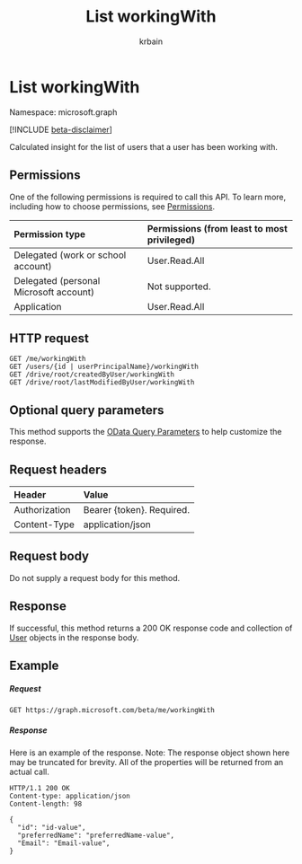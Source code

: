﻿---
title: "List workingWith"
description: "Calculated insight for the list of users that a user has been working with."
author: "krbain"
localization_priority: Normal
ms.prod: "users"
doc_type: apiPageType
---

# List workingWith

Namespace: microsoft.graph

[!INCLUDE [beta-disclaimer](../../includes/beta-disclaimer.md)]

Calculated insight for the list of users that a user has been working with.

## Permissions

One of the following permissions is required to call this API. To learn more, including how to choose permissions, see [Permissions](/graph/permissions-reference).

| Permission type                        | Permissions (from least to most privileged) |
| :------------------------------------- | :------------------------------------------ |
| Delegated (work or school account)     | User.Read.All                               |
| Delegated (personal Microsoft account) | Not supported.                              |
| Application                            | User.Read.All                               |

## HTTP request

```http
GET /me/workingWith
GET /users/{id | userPrincipalName}/workingWith
GET /drive/root/createdByUser/workingWith
GET /drive/root/lastModifiedByUser/workingWith
```

## Optional query parameters

This method supports the [OData Query Parameters](/graph/query-parameters) to help customize the response.

## Request headers

| Header        | Value                     |
| :------------ | :------------------------ |
| Authorization | Bearer {token}. Required. |
| Content-Type  | application/json          |

## Request body

Do not supply a request body for this method.

## Response

If successful, this method returns a 200 OK response code and collection of [User](../resources/user.md) objects in the response body.

## Example

##### Request

```http
GET https://graph.microsoft.com/beta/me/workingWith
```

##### Response

Here is an example of the response. Note: The response object shown here may be truncated for brevity. All of the properties will be returned from an actual call.

```http
HTTP/1.1 200 OK
Content-type: application/json
Content-length: 98

{
  "id": "id-value",
  "preferredName": "preferredName-value",
  "Email": "Email-value",
}
```
